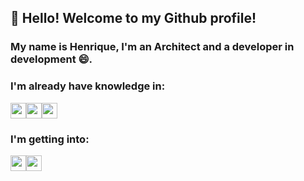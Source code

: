 ## 👋 Hello! Welcome to my Github profile!
### My name is Henrique, I'm an Architect and a developer in development 😄.


### I'm already have knowledge in:
<img src="https://cdn.jsdelivr.net/gh/devicons/devicon/icons/photoshop/photoshop-plain.svg" width="25" height="25"/><img src="https://cdn.jsdelivr.net/gh/devicons/devicon/icons/illustrator/illustrator-plain.svg" width="25" height="25"/><img src="https://cdn.jsdelivr.net/gh/devicons/devicon/icons/c/c-line.svg" width="25" height="25"/>

### I'm getting into:
<img src="https://cdn.jsdelivr.net/gh/devicons/devicon/icons/javascript/javascript-plain.svg" width="25" height="25"/><img src="https://cdn.jsdelivr.net/gh/devicons/devicon/icons/python/python-plain.svg" width="25" height="25"/>
          
          
          
          


<!--
**benevideshenrique/benevideshenrique** is a ✨ _special_ ✨ repository because its `README.md` (this file) appears on your GitHub profile.

Here are some ideas to get you started:

- 🔭 I’m currently working on ...
- 🌱 I’m currently learning ...
- 👯 I’m looking to collaborate on ...
- 🤔 I’m looking for help with ...
- 💬 Ask me about ...
- 📫 How to reach me: ...
- 😄 Pronouns: ...
- ⚡ Fun fact: ...
-->

